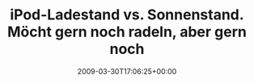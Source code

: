 ---
retweeted: false
source: <a href="http://twitter.com" rel="nofollow">Twitter Web Client</a>
entities:
  hashtags:
  - text: zwangsneurosen
    indices:
    - '91'
    - '106'
  symbols: []
  user_mentions: []
  urls: []
display_text_range:
- '0'
- '106'
favorite_count: '0'
id_str: '1418892710'
truncated: false
retweet_count: '0'
id: '1418892710'
created_at: Mon Mar 30 17:06:25 +0000 2009
favorited: false
full_text: 'iPod-Ladestand vs. Sonnenstand. Möcht gern noch radeln, aber gern noch
  solang es hell ist. #zwangsneurosen'
lang: de
tags:
- zwangsneurosen
- pesos/twitter
date: '2009-03-30T17:06:25+00:00'
src: https://twitter.com/bascht/status/1418892710
original_url: https://twitter.com/bascht/status/1418892710
type: twitter_tweet
text: 'iPod-Ladestand vs. Sonnenstand. Möcht gern noch radeln, aber gern noch solang
  es hell ist. #zwangsneurosen'
title: 'iPod-Ladestand vs. Sonnenstand. Möcht gern noch radeln, aber gern noch '

---